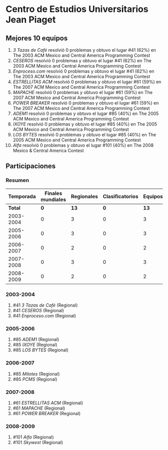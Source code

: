 # Centro de Estudios Universitarios Jean Piaget

## Mejores 10 equipos

1. _3 Tazas de Café_ resolvió 0 problemas y obtuvo el lugar #41 (62%) en The 2003 ACM Mexico and Central America Programming Contest
1. _CESEROS_ resolvió 0 problemas y obtuvo el lugar #41 (62%) en The 2003 ACM Mexico and Central America Programming Contest
1. _Enproceso.com_ resolvió 0 problemas y obtuvo el lugar #41 (62%) en The 2003 ACM Mexico and Central America Programming Contest
1. _ESTRELLITAS ACM_ resolvió 0 problemas y obtuvo el lugar #61 (59%) en The 2007 ACM Mexico and Central America Programming Contest
1. _MAPACHE_ resolvió 0 problemas y obtuvo el lugar #61 (59%) en The 2007 ACM Mexico and Central America Programming Contest
1. _POWER BREAKER_ resolvió 0 problemas y obtuvo el lugar #61 (59%) en The 2007 ACM Mexico and Central America Programming Contest
1. _ADEM1_ resolvió 0 problemas y obtuvo el lugar #85 (40%) en The 2005 ACM Mexico and Central America Programming Contest
1. _IXOYE_ resolvió 0 problemas y obtuvo el lugar #85 (40%) en The 2005 ACM Mexico and Central America Programming Contest
1. _LOS BYTES_ resolvió 0 problemas y obtuvo el lugar #85 (40%) en The 2005 ACM Mexico and Central America Programming Contest
1. _Alfa_ resolvió 0 problemas y obtuvo el lugar #101 (40%) en The 2008 Mexico & Central America Contest

## Participaciones

### Resumen

| Temporada | Finales mundiales | Regionales | Clasificatorios | Equipos |
| --- | --- | --- | --- | --- |
| **Total** | **0** | **13** | **0** | **13** |
| 2003-2004 | 0 | 3 | 0 | 3 |
| 2005-2006 | 0 | 3 | 0 | 3 |
| 2006-2007 | 0 | 2 | 0 | 2 |
| 2007-2008 | 0 | 3 | 0 | 3 |
| 2008-2009 | 0 | 2 | 0 | 2 |

### 2003-2004

1. #41 _3 Tazas de Café_ (Regional)
1. #41 _CESEROS_ (Regional)
1. #41 _Enproceso.com_ (Regional)

### 2005-2006

1. #85 _ADEM1_ (Regional)
1. #85 _IXOYE_ (Regional)
1. #85 _LOS BYTES_ (Regional)

### 2006-2007

1. #85 _Mitotes_ (Regional)
1. #85 _PCMS_ (Regional)

### 2007-2008

1. #61 _ESTRELLITAS ACM_ (Regional)
1. #61 _MAPACHE_ (Regional)
1. #61 _POWER BREAKER_ (Regional)

### 2008-2009

1. #101 _Alfa_ (Regional)
1. #101 _Skywest_ (Regional)



